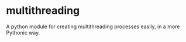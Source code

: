 # multithreading
A python module for creating multithreading processes easily, in a more Pythonic way.
